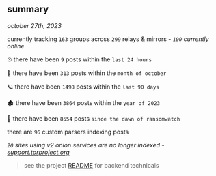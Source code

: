 
## summary
_october 27th, 2023_

currently tracking `163` groups across `299` relays & mirrors - _`100` currently online_

⏲ there have been `9` posts within the `last 24 hours`

🦈 there have been `313` posts within the `month of october`

🪐 there have been `1498` posts within the `last 90 days`

🏚 there have been `3864` posts within the `year of 2023`

🦕 there have been `8554` posts `since the dawn of ransomwatch`

there are `96` custom parsers indexing posts

_`20` sites using v2 onion services are no longer indexed - [support.torproject.org](https://support.torproject.org/onionservices/v2-deprecation/)_

> see the project [README](https://github.com/joshhighet/ransomwatch#ransomwatch--) for backend technicals
